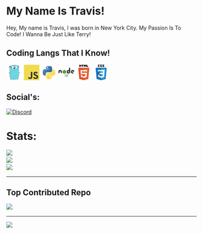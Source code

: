 <h1>My Name Is Travis!</h1>
<p>Hey, My name is Travis, I was born in New York City.
My Passion Is To Code!
I Wanna Be Just Like Terry!
</p>


<h2>Coding Langs That I Know!</h2>

<p><a target="_blank" href="https://raw.githubusercontent.com/devicons/devicon/master/icons/go/go-original.svg" style="display: inline-block;"><img src="https://raw.githubusercontent.com/devicons/devicon/master/icons/go/go-original.svg" alt="go" width="42" height="42" /></a>
<a target="_blank" href="https://raw.githubusercontent.com/devicons/devicon/master/icons/javascript/javascript-original.svg" style="display: inline-block;"><img src="https://raw.githubusercontent.com/devicons/devicon/master/icons/javascript/javascript-original.svg" alt="javascript" width="42" height="42" /></a>
<a target="_blank" href="https://raw.githubusercontent.com/devicons/devicon/master/icons/python/python-original.svg" style="display: inline-block;"><img src="https://raw.githubusercontent.com/devicons/devicon/master/icons/python/python-original.svg" alt="python" width="42" height="42" /></a>
<a target="_blank" href="https://raw.githubusercontent.com/devicons/devicon/master/icons/nodejs/nodejs-original-wordmark.svg" style="display: inline-block;"><img src="https://raw.githubusercontent.com/devicons/devicon/master/icons/nodejs/nodejs-original-wordmark.svg" alt="nodejs" width="42" height="42" /></a>
<a target="_blank" href="https://raw.githubusercontent.com/devicons/devicon/master/icons/html5/html5-original-wordmark.svg" style="display: inline-block;"><img src="https://raw.githubusercontent.com/devicons/devicon/master/icons/html5/html5-original-wordmark.svg" alt="html5" width="42" height="42" /></a>
<a target="_blank" href="https://raw.githubusercontent.com/devicons/devicon/master/icons/css3/css3-original-wordmark.svg" style="display: inline-block;"><img src="https://raw.githubusercontent.com/devicons/devicon/master/icons/css3/css3-original-wordmark.svg" alt="css3" width="42" height="42" /></a></p>


## Social's:
[![Discord](https://img.shields.io/badge/Discord-%237289DA.svg?logo=discord&logoColor=white)](https://discord.gg/https://discord.gg/hy7evGqykR) 
# Stats:
![](https://github-readme-stats.vercel.app/api?username=travyyyyyyyyyyy&theme=dark&hide_border=false&include_all_commits=true&count_private=true)<br/>
![](https://github-readme-streak-stats.herokuapp.com/?user=travyyyyyyyyyyy&theme=dark&hide_border=false)<br/>
![](https://github-readme-stats.vercel.app/api/top-langs/?username=travyyyyyyyyyyy&theme=dark&hide_border=false&include_all_commits=true&count_private=true&layout=compact)

---
## Top Contributed Repo
![](https://github-contributor-stats.vercel.app/api?username=travyyyyyyyyyyy&limit=5&theme=dark&combine_all_yearly_contributions=true)

---
[![](https://visitcount.itsvg.in/api?id=travyyyyyyyyyyy&icon=0&color=0)](https://visitcount.itsvg.in)
